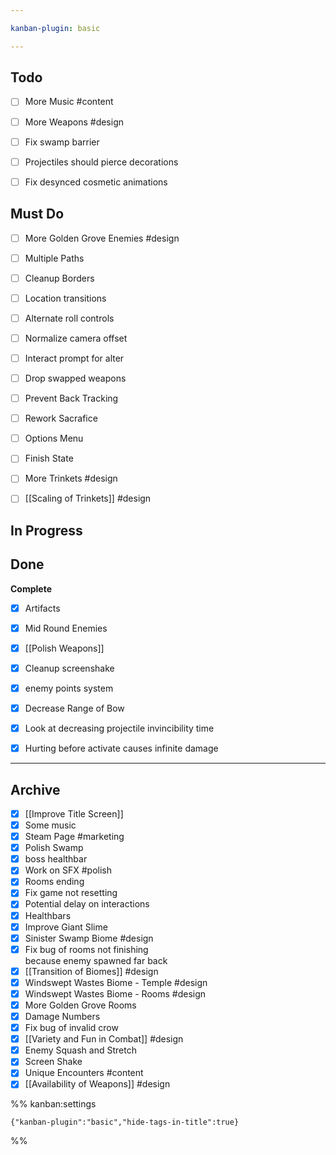 ```yaml
---

kanban-plugin: basic

---
```


## Todo

- [ ] More Music #content
- [ ] More Weapons #design
- [ ] Fix swamp barrier
- [ ] Projectiles should pierce decorations
- [ ] Fix desynced cosmetic animations


## Must Do

- [ ] More Golden Grove Enemies #design
- [ ] Multiple Paths
- [ ] Cleanup Borders
- [ ] Location transitions
- [ ] Alternate roll controls
- [ ] Normalize camera offset
- [ ] Interact prompt for alter
- [ ] Drop swapped weapons
- [ ] Prevent Back Tracking
- [ ] Rework Sacrafice
- [ ] Options Menu
- [ ] Finish State
- [ ] More Trinkets #design
- [ ] [[Scaling of Trinkets]] #design


## In Progress



## Done

**Complete**
- [x] Artifacts
- [x] Mid Round Enemies
- [x] [[Polish Weapons]]
- [x] Cleanup screenshake
- [x] enemy points system
- [x] Decrease Range of Bow
- [x] Look at decreasing projectile invincibility time
- [x] Hurting before activate causes infinite damage


***

## Archive

- [x] [[Improve Title Screen]]
- [x] Some music
- [x] Steam Page #marketing
- [x] Polish Swamp
- [x] boss healthbar
- [x] Work on SFX #polish
- [x] Rooms ending
- [x] Fix game not resetting
- [x] Potential delay on interactions
- [x] Healthbars
- [x] Improve Giant Slime
- [x] Sinister Swamp Biome #design
- [x] Fix bug of rooms not finishing<br>because enemy spawned far back
- [x] [[Transition of Biomes]] #design
- [x] Windswept Wastes Biome - Temple #design
- [x] Windswept Wastes Biome - Rooms #design
- [x] More Golden Grove Rooms
- [x] Damage Numbers
- [x] Fix bug of invalid crow
- [x] [[Variety and Fun in Combat]] #design
- [x] Enemy Squash and Stretch
- [x] Screen Shake
- [x] Unique Encounters #content
- [x] [[Availability of Weapons]] #design

%% kanban:settings
```
{"kanban-plugin":"basic","hide-tags-in-title":true}
```
%%